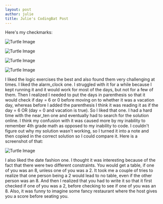 ```yaml
---
layout: post
author: julie
title: Julie's CodingBat Post
---
```


Here's my checkmarks:

![Turtle Image](http://i.imgur.com/wiFJsqJ.png)

![Turtle Image](http://i.imgur.com/WI913A1.png)

![Turtle Image](http://i.imgur.com/iBn9VLp.png)

![Turtle Image](http://i.imgur.com/QaorCIo.png)

I liked the logic exercises the best and also found them very challenging at times. I liked the alarm_clock one. I struggled with it for a while because I kept running it and it would work for most of the days, but not for a few of them. Then I realized I needed to put the days in parenthesis so that it would check if day = 6 or 0 before moving on to whether it was a vacation day, whereas before I added the parenthesis I think it was reading it as if the day = 6 OR (day = 0 and vacation is true).  So I liked that one. I had a hard time with the near_ten one and eventually had to search for the solution online. I think my confusion with it was caused more by my inability to remember 4th grade math as opposed to my inability to code. I couldn't figure out why my solution wasn't working, so I turned it into a note and then copied in the correct solution so I could compare it. Here is a screenshot of that:

![Turtle Image](http://i.imgur.com/iV9MzHZ.png)

I also liked the date fashion one. I thought it was interesting because of the fact that there were two different constraints. You would get a table, if one of you was an 8, unless one of you was a 2. It took me a couple of tries to realize that one person being a 2 would lead to no table, even if the other person was an 8. And then I realized that you had to write it so that it first checked if one of you was a 2, before checking to see if one of you was an 8. Also, it was funny to imagine some fancy restaurant where the host gives you a score before seating you.

